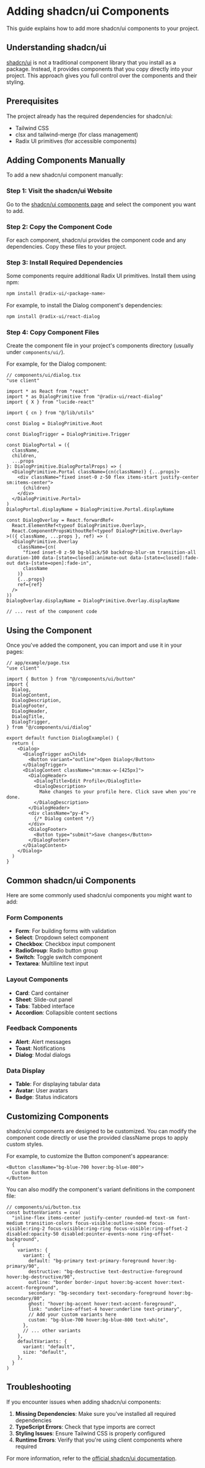 # Adding shadcn/ui Components

This guide explains how to add more shadcn/ui components to your project.

## Understanding shadcn/ui

[shadcn/ui](https://ui.shadcn.com/) is not a traditional component library that you install as a package. Instead, it provides components that you copy directly into your project. This approach gives you full control over the components and their styling.

## Prerequisites

The project already has the required dependencies for shadcn/ui:

- Tailwind CSS
- clsx and tailwind-merge (for class management)
- Radix UI primitives (for accessible components)

## Adding Components Manually

To add a new shadcn/ui component manually:

### Step 1: Visit the shadcn/ui Website

Go to the [shadcn/ui components page](https://ui.shadcn.com/docs/components) and select the component you want to add.

### Step 2: Copy the Component Code

For each component, shadcn/ui provides the component code and any dependencies. Copy these files to your project.

### Step 3: Install Required Dependencies

Some components require additional Radix UI primitives. Install them using npm:

```bash
npm install @radix-ui/<package-name>
```

For example, to install the Dialog component's dependencies:

```bash
npm install @radix-ui/react-dialog
```

### Step 4: Copy Component Files

Create the component file in your project's components directory (usually under `components/ui/`).

For example, for the Dialog component:

```tsx
// components/ui/dialog.tsx
"use client"

import * as React from "react"
import * as DialogPrimitive from "@radix-ui/react-dialog"
import { X } from "lucide-react"

import { cn } from "@/lib/utils"

const Dialog = DialogPrimitive.Root

const DialogTrigger = DialogPrimitive.Trigger

const DialogPortal = ({
  className,
  children,
  ...props
}: DialogPrimitive.DialogPortalProps) => (
  <DialogPrimitive.Portal className={cn(className)} {...props}>
    <div className="fixed inset-0 z-50 flex items-start justify-center sm:items-center">
      {children}
    </div>
  </DialogPrimitive.Portal>
)
DialogPortal.displayName = DialogPrimitive.Portal.displayName

const DialogOverlay = React.forwardRef<
  React.ElementRef<typeof DialogPrimitive.Overlay>,
  React.ComponentPropsWithoutRef<typeof DialogPrimitive.Overlay>
>(({ className, ...props }, ref) => (
  <DialogPrimitive.Overlay
    className={cn(
      "fixed inset-0 z-50 bg-black/50 backdrop-blur-sm transition-all duration-100 data-[state=closed]:animate-out data-[state=closed]:fade-out data-[state=open]:fade-in",
      className
    )}
    {...props}
    ref={ref}
  />
))
DialogOverlay.displayName = DialogPrimitive.Overlay.displayName

// ... rest of the component code
```

## Using the Component

Once you've added the component, you can import and use it in your pages:

```tsx
// app/example/page.tsx
"use client"

import { Button } from "@/components/ui/button"
import {
  Dialog,
  DialogContent,
  DialogDescription,
  DialogFooter,
  DialogHeader,
  DialogTitle,
  DialogTrigger,
} from "@/components/ui/dialog"

export default function DialogExample() {
  return (
    <Dialog>
      <DialogTrigger asChild>
        <Button variant="outline">Open Dialog</Button>
      </DialogTrigger>
      <DialogContent className="sm:max-w-[425px]">
        <DialogHeader>
          <DialogTitle>Edit Profile</DialogTitle>
          <DialogDescription>
            Make changes to your profile here. Click save when you're done.
          </DialogDescription>
        </DialogHeader>
        <div className="py-4">
          {/* Dialog content */}
        </div>
        <DialogFooter>
          <Button type="submit">Save changes</Button>
        </DialogFooter>
      </DialogContent>
    </Dialog>
  )
}
```

## Common shadcn/ui Components

Here are some commonly used shadcn/ui components you might want to add:

### Form Components

- **Form**: For building forms with validation
- **Select**: Dropdown select component
- **Checkbox**: Checkbox input component
- **RadioGroup**: Radio button group
- **Switch**: Toggle switch component
- **Textarea**: Multiline text input

### Layout Components

- **Card**: Card container
- **Sheet**: Slide-out panel
- **Tabs**: Tabbed interface
- **Accordion**: Collapsible content sections

### Feedback Components

- **Alert**: Alert messages
- **Toast**: Notifications
- **Dialog**: Modal dialogs

### Data Display

- **Table**: For displaying tabular data
- **Avatar**: User avatars
- **Badge**: Status indicators

## Customizing Components

shadcn/ui components are designed to be customized. You can modify the component code directly or use the provided className props to apply custom styles.

For example, to customize the Button component's appearance:

```tsx
<Button className="bg-blue-700 hover:bg-blue-800">
  Custom Button
</Button>
```

You can also modify the component's variant definitions in the component file:

```tsx
// components/ui/button.tsx
const buttonVariants = cva(
  "inline-flex items-center justify-center rounded-md text-sm font-medium transition-colors focus-visible:outline-none focus-visible:ring-2 focus-visible:ring-ring focus-visible:ring-offset-2 disabled:opacity-50 disabled:pointer-events-none ring-offset-background",
  {
    variants: {
      variant: {
        default: "bg-primary text-primary-foreground hover:bg-primary/90",
        destructive: "bg-destructive text-destructive-foreground hover:bg-destructive/90",
        outline: "border border-input hover:bg-accent hover:text-accent-foreground",
        secondary: "bg-secondary text-secondary-foreground hover:bg-secondary/80",
        ghost: "hover:bg-accent hover:text-accent-foreground",
        link: "underline-offset-4 hover:underline text-primary",
        // Add your custom variants here
        custom: "bg-blue-700 hover:bg-blue-800 text-white",
      },
      // ... other variants
    },
    defaultVariants: {
      variant: "default",
      size: "default",
    },
  }
)
```

## Troubleshooting

If you encounter issues when adding shadcn/ui components:

1. **Missing Dependencies**: Make sure you've installed all required dependencies
2. **TypeScript Errors**: Check that type imports are correct
3. **Styling Issues**: Ensure Tailwind CSS is properly configured
4. **Runtime Errors**: Verify that you're using client components where required

For more information, refer to the [official shadcn/ui documentation](https://ui.shadcn.com/docs).
